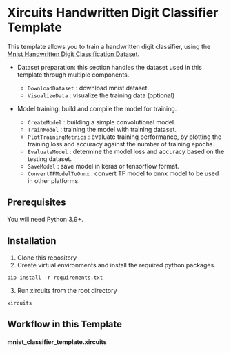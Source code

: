 # Xircuits Handwritten Digit Classifier Template

This template allows you to train a handwritten digit classifier, using the [Mnist Handwritten Digit Classification Dataset](https://www.tensorflow.org/api_docs/python/tf/keras/datasets/mnist/load_data).

- Dataset preparation: this section handles the dataset used in this template through multiple components.

  - `DownloadDataset` : download mnist dataset.
  - `VisualizeData` : visualize the training data (optional)

- Model training: build and compile the model for training.
  - `CreateModel` : building a simple convolutional model.
  - `TrainModel` : training the model with training dataset.
  - `PlotTrainingMetrics` : evaluate training performance, by plotting the training loss and accuracy against the number of training epochs.
  - `EvaluateModel` : determine the model loss and accuracy based on the testing dataset.
  - `SaveModel` : save model in keras or tensorflow format.
  - `ConvertTFModelToOnnx` : convert TF model to onnx model to be used in other platforms.

## Prerequisites

You will need Python 3.9+.

## Installation

1. Clone this repository
2. Create virtual environments and install the required python packages.

```
pip install -r requirements.txt
```

3. Run xircuits from the root directory

```
xircuits
```

## Workflow in this Template

#### mnist_classifier_template.xircuits
